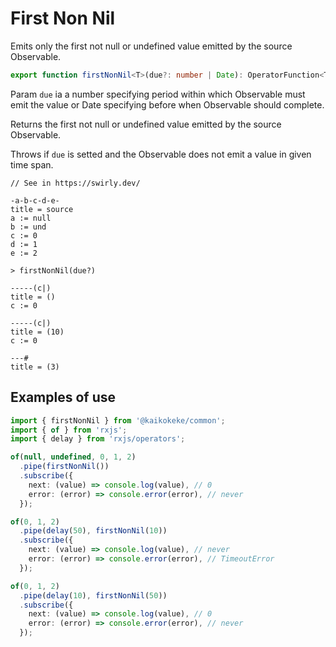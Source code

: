 # First Non Nil

Emits only the first not null or undefined value emitted by the source Observable.

```ts
export function firstNonNil<T>(due?: number | Date): OperatorFunction<T, NonNullable<T>>;
```

Param `due` ia a number specifying period within which Observable must emit the value or Date specifying before when Observable should complete.

Returns the first not null or undefined value emitted by the source Observable.

Throws if `due` is setted and the Observable does not emit a value in given time span.

```
// See in https://swirly.dev/

-a-b-c-d-e-
title = source
a := null
b := und
c := 0
d := 1
e := 2

> firstNonNil(due?)

-----(c|)
title = ()
c := 0

-----(c|)
title = (10)
c := 0

---#
title = (3)
```

## Examples of use

```ts
import { firstNonNil } from '@kaikokeke/common';
import { of } from 'rxjs';
import { delay } from 'rxjs/operators';

of(null, undefined, 0, 1, 2)
  .pipe(firstNonNil())
  .subscribe({
    next: (value) => console.log(value), // 0
    error: (error) => console.error(error), // never
  });

of(0, 1, 2)
  .pipe(delay(50), firstNonNil(10))
  .subscribe({
    next: (value) => console.log(value), // never
    error: (error) => console.error(error), // TimeoutError
  });

of(0, 1, 2)
  .pipe(delay(10), firstNonNil(50))
  .subscribe({
    next: (value) => console.log(value), // 0
    error: (error) => console.error(error), // never
  });
```
